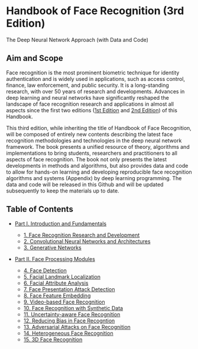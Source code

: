 # Handbook of Face Recognition (3rd Edition) 

The Deep Neural Network Approach (with Data and Code)

## Aim and Scope

Face recognition is the most prominent biometric technique for identity authentication and is widely used in applications, 
such as access control, finance, law enforcement, and public security. 
It is a long-standing research, with over 50 years of research and developments. 
Advances in deep learning and neural networks have significantly reshaped 
the landscape of face recognition research and applications in almost all aspects since the first two editions 
([1st Edition](https://www.springer.com/gp/book/9780387272573) and [2nd Edition](https://www.springer.com/gp/book/9780857299314)) of this Handbook. 

This third edition, while inheriting the title of Handbook of Face Recognition, 
will be composed of entirely new contents describing the latest face recognition methodologies and technologies in the deep neural network framework. 
The book presents a unified resource of theory, algorithms and implementations to bring students, researchers and practitioners 
to all aspects of face recognition. 
The book not only presents the latest developments in methods and algorithms, 
but also provides data and code to allow for hands-on learning and developing reproducible face recognition algorithms and systems (Appendix) by deep learning programming. 
The data and code will be released in this Github and will be updated subsequently to keep the materials up to date. 

## Table of Contents

- [Part I. Introduction and Fundamentals](#)
    * [1. Face Recognition Research and Development](#)
    * [2. Convolutional Neural Networks and Architectures](#)    
    * [3. Generative Networks](#)   

- [Part II.  Face Processing Modules](#)
    * [4. Face Detection](https://github.com/FRHandbook/FRHandbook/tree/main/Detection)
    * [5. Facial Landmark Localization](https://github.com/FRHandbook/FRHandbook/tree/main/LandmarkLocalization)
    * [6. Facial Attribute Analysis](https://github.com/FRHandbook/FRHandbook/tree/main/AttributeAnalysis)
    * [7. Face Presentation Attack Detection](https://github.com/FRHandbook/FRHandbook/tree/main/PresentationAttackDetection)
    * [8. Face Feature Embedding](https://github.com/FRHandbook/FRHandbook/tree/main/FeatureEmbedding)
    * [9. Video-based Face Recognition](https://github.com/FRHandbook/FRHandbook/tree/main/VideoFR)
    * [10. Face Recognition with Synthetic Data](https://github.com/FRHandbook/FRHandbook/tree/main/SyntheticFR)
    * [11. Uncertainty-aware Face Recognition](https://github.com/FRHandbook/FRHandbook/tree/main/UncertaintyawareFR)
    * [12. Reducing Bias in Face Recogntion](https://github.com/FRHandbook/FRHandbook/tree/main/DebiasFR)
    * [13. Adversarial Attacks on Face Recognition](https://github.com/FRHandbook/FRHandbook/tree/main/AdversarialAttack)
    * [14. Heterogeneous Face Recognition](https://github.com/FRHandbook/FRHandbook/tree/main/HeterogeneousFR)
    * [15. 3D Face Recognition](https://github.com/FRHandbook/FRHandbook/tree/main/3DFR)
